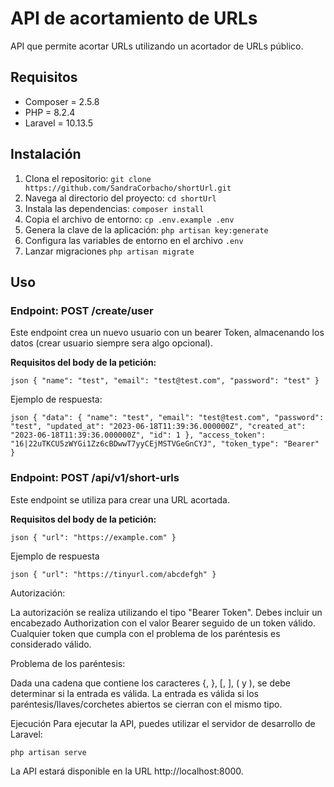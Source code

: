 # API de acortamiento de URLs

API que permite acortar URLs utilizando un acortador de URLs público.

## Requisitos

- Composer = 2.5.8
- PHP = 8.2.4
- Laravel = 10.13.5

## Instalación

1. Clona el repositorio: `git clone https://github.com/SandraCorbacho/shortUrl.git`
2. Navega al directorio del proyecto: `cd shortUrl`
3. Instala las dependencias: `composer install`
4. Copia el archivo de entorno: `cp .env.example .env`
5. Genera la clave de la aplicación: `php artisan key:generate`
6. Configura las variables de entorno en el archivo `.env`
7. Lanzar migraciones `php artisan migrate`

## Uso

### Endpoint: POST /create/user

Este endpoint crea un nuevo usuario con un bearer Token, almacenando los datos (crear usuario siempre sera algo opcional).

**Requisitos del body de la petición:**

`json
{
    "name": "test",
    "email": "test@test.com",
    "password": "test"
}
`

Ejemplo de respuesta:

`json
    {
        "data": {
        "name": "test",
        "email": "test@test.com",
        "password": "test",
        "updated_at": "2023-06-18T11:39:36.000000Z",
        "created_at": "2023-06-18T11:39:36.000000Z",
        "id": 1
        },
    "access_token": "16|22uTKCU5zWYGi1Zz6cBDwwT7yyCEjMSTVGeGnCYJ",
    "token_type": "Bearer"
    }`

### Endpoint: POST /api/v1/short-urls

Este endpoint se utiliza para crear una URL acortada.

**Requisitos del body de la petición:**

`json
{
    "url": "https://example.com"
}`

Ejemplo de respuesta

`json
    {
        "url": "https://tinyurl.com/abcdefgh"
    }`

Autorización:

La autorización se realiza utilizando el tipo "Bearer Token". 
Debes incluir un encabezado Authorization con el valor Bearer seguido de un token válido.
Cualquier token que cumpla con el problema de los paréntesis es considerado válido.

Problema de los paréntesis:

Dada una cadena que contiene los caracteres {, }, [, ], ( y ), se debe determinar si la entrada es válida.
La entrada es válida si los paréntesis/llaves/corchetes abiertos se cierran con el mismo tipo.

Ejecución
Para ejecutar la API, puedes utilizar el servidor de desarrollo de Laravel:

`php artisan serve`

La API estará disponible en la URL http://localhost:8000.



